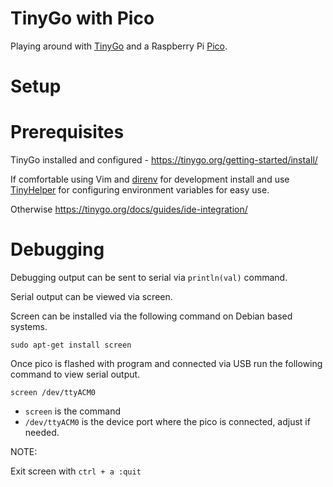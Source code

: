 # TinyGo with Pico

Playing around with [TinyGo](https://tinygo.org/) and a Raspberry Pi [Pico](https://www.raspberrypi.com/products/raspberry-pi-pico/).

# Setup

# Prerequisites

TinyGo installed and configured - https://tinygo.org/getting-started/install/

If comfortable using Vim and [direnv](https://direnv.net/) for development install and use [TinyHelper](https://github.com/gordcurrie/tinyhelper) for configuring environment variables for easy use.

Otherwise https://tinygo.org/docs/guides/ide-integration/

# Debugging

Debugging output can be sent to serial via `println(val)` command.

Serial output can be viewed via screen.

Screen can be installed via the following command on Debian based systems.

```
sudo apt-get install screen
```

Once pico is flashed with program and connected via USB run the following command to view serial output.

```
screen /dev/ttyACM0
```

* `screen` is the command
* `/dev/ttyACM0` is the device port where the pico is connected, adjust if needed.

NOTE:

Exit screen with `ctrl + a :quit`

